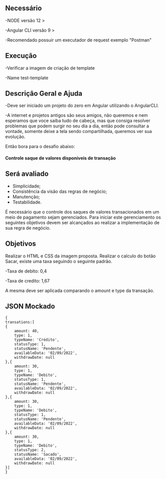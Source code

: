 ## Necessário
-NODE versão 12 >

-Angular CLI versão 9 >

-Recomendado possuir um executador de request exemplo "Postman"

## Execução
-Verificar a imagem de criação de template

-Name test-template

## Descrição Geral e Ajuda

-Deve ser iniciado um projeto do zero em Angular utilizando o AngularCLI.

-A internet e projetos antigos são seus amigos, não queremos e nem esperamos que voce saiba tudo de cabeça, mas que consiga resolver problemas que podem surgir no seu dia a dia, então pode consultar a vontade, somente deixe a tela sendo compartilhada, queremos ver sua evolução.

Então bora para o desafio abaixo:

#### Controle saque de valores disponíveis de transação ####

## Será avaliado
- Simplicidade;
- Consistência da visão das regras de negócio;
- Manutenção;
- Testabilidade.

É necessário que o controle dos saques de valores transacionados em um meio de pagamento sejam gerenciados.
Para iniciar este gerenciamento os seguintes objetivos devem ser alcançados ao realizar a implementação
de sua regra de negócio.

## Objetivos

Realizar o HTML e CSS da imagem proposta.
Realizar o calculo do botão Sacar, existe uma taxa seguindo o seguinte padrão.


-Taxa de debito: 0,4

-Taxa de credito: 1,67

A mesma deve ser aplicada comparando o amount e type da transação.

## JSON Mockado
```
{
transations:[
{
	amount: 40,
	type: 1,
	typeName: 'Crédito',
	statusType: 1,
	statusName: 'Pendente',
	availableData: '02/09/2022', 
	withdrawDate: null
},{
	amount: 30,
	type: 1,
	typeName: 'Debito',
	statusType: 1,
	statusName: 'Pendente',
	availableData: '02/09/2022', 
	withdrawDate: null
},{
	amount: 30,
	type: 1,
	typeName: 'Debito',
	statusType: 1,
	statusName: 'Pendente',
	availableData: '02/09/2022', 
	withdrawDate: null
},{
	amount: 30,
	type: 1,
	typeName: 'Debito',
	statusType: 2,
	statusName: 'Sacado',
	availableData: '02/09/2022', 
	withdrawDate: null
}]
}
```
